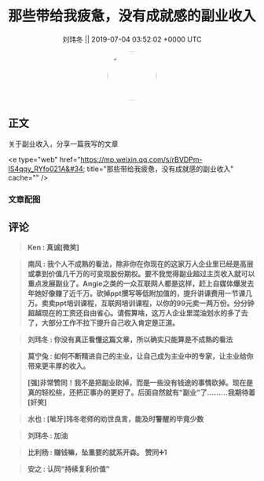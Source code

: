 <h1 align="center">那些带给我疲惫，没有成就感的副业收入</h1>




<p align="center">
    <a>刘玮冬 || 2019-07-04 03:52:02 &#43;0000 UTC</a>
</p>

<div align="center">
    <img src="https://images.zsxq.com/FqiqhLbAL9tMBAUz_QdstAp1Djeb?e=1590940799&amp;token=kIxbL07-8jAj8w1n4s9zv64FuZZNEATmlU_Vm6zD:wBfJNEf8KVwZ_w4IurtCm1dT1NM=" width="100" height="100" style="border:1px solid;border-radius:50%; color:#ffffff"/>
</div>




## 正文

<div>
关于副业收入，分享一篇我写的文章

&lt;e type=&#34;web&#34; href=&#34;https://mp.weixin.qq.com/s/rBVDPm-IS4qqy_RYfo021A&#34; title=&#34;那些带给我疲惫，没有成就感的副业收入&#34; cache=&#34;&#34; /&gt;
</div>

### 文章配图

<div class="image" align="center">

</div>


## 评论

<div align="left">
<div>

<blockquote >
<span> <strong>Ken : 真诚[微笑] </strong></span>
</blockquote>

<blockquote >
<span> <strong>南风 : 我个人不成熟的看法，除非你在你现在的这家万人企业里已经是高层或拿到价值几千万的可变现股份期权。要不我觉得副业超过主页收入就可以重点发展副业了。Angie之类的一众互联网人都是这样，赶上自媒体爆发去年她好像赚了近千万。砍掉ppt撰写等低附加值的，提升讲课费用一节课几万。卖卖ppt培训课程，互联网培训课程，以你的99元卖一两万份。分分钟超越现在的工资还自由省心。请假算啥，这万人企业里混油划水的多了去了，大部分工作不拉下提升自己收入肯定是正道。 </strong></span>
</blockquote>

<blockquote >
<span> <strong>刘玮冬 : 你没有真正看懂这篇文章，所以确实只能算是不成熟的看法 </strong></span>
</blockquote>

<blockquote >
<span> <strong>莫宁兔 : 如何不断精进自己的主业，让自己成为主业中的专家，让主业给你带来更丰厚的收入。

[强]非常赞同！我不是把副业砍掉，而是一些没有钱途的事情砍掉。现在是真的轻松些，还把正事办的更好了。后面自然就有“副业”了………我期待着[奸笑] </strong></span>
</blockquote>

<blockquote >
<span> <strong>水也 : [呲牙]玮冬老师的劝世良言，能及时警醒的毕竟少数 </strong></span>
</blockquote>

<blockquote >
<span> <strong>刘玮冬 : 加油 </strong></span>
</blockquote>

<blockquote >
<span> <strong>比利杨 : 赚钱嘛，坠重要的就系开森。 赞同➕1 </strong></span>
</blockquote>

<blockquote >
<span> <strong>安之 : 认同“持续复利价值” </strong></span>
</blockquote>

</div>
</div>